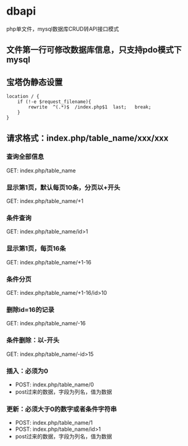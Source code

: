 # dbapi
php单文件，mysql数据库CRUD转API接口模式

## 文件第一行可修改数据库信息，只支持pdo模式下mysql

## 宝塔伪静态设置

```
location / {
	if (!-e $request_filename){
		rewrite  ^(.*)$  /index.php$1  last;   break;
	}
}
```

## 请求格式：index.php/table_name/xxx/xxx

### 查询全部信息
GET: index.php/table_name

### 显示第1页，默认每页10条，分页以+开头
GET: index.php/table_name/+1

### 条件查询
GET: index.php/table_name/id>1

### 显示第1页，每页16条
GET: index.php/table_name/+1-16

### 条件分页
GET: index.php/table_name/+1-16/id>10

### 删除id=16的记录
GET: index.php/table_name/-16

### 条件删除：以-开头
GET: index.php/table_name/-id>15

### 插入：必须为0
- POST: index.php/table_name/0
- post过来的数据，字段为列名，值为数据

### 更新：必须大于0的数字或者条件字符串
- POST: index.php/table_name/1
- POST: index.php/table_name/id>1
- post过来的数据，字段为列名，值为数据
